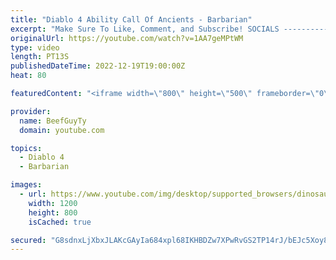 ```yaml
---
title: "Diablo 4 Ability Call Of Ancients - Barbarian"
excerpt: "Make Sure To Like, Comment, and Subscribe! SOCIALS ---------------------------------------------- Join Our ..."
originalUrl: https://youtube.com/watch?v=1AA7geMPtWM
type: video
length: PT13S
publishedDateTime: 2022-12-19T19:00:00Z
heat: 80

featuredContent: "<iframe width=\"800\" height=\"500\" frameborder=\"0\" src=\"https://www.youtube.com/embed/1AA7geMPtWM\" allow=\"accelerometer; autoplay; encrypted-media; gyroscope; picture-in-picture\" allowfullscreen></iframe>"

provider:
  name: BeefGuyTy
  domain: youtube.com

topics:
  - Diablo 4
  - Barbarian

images:
  - url: https://www.youtube.com/img/desktop/supported_browsers/dinosaur.png
    width: 1200
    height: 800
    isCached: true

secured: "G8sdnxLjXbxJLAKcGAyIa684xpl68IKHBDZw7XPwRvGS2TP14rJ/bEJc5Xoy8z8UiMKU41Qxr43biPHp9PBVj+lIfXmq7JuIlgGShSsmQbyJsON/XODUgahWRmVPfITnHXG8wD4nFNX0NcWIXL32QQL6X1Dxpq4D6t+qzPmbmtdDj6tZjWGjdbliOgHfvTau2a6HYk7E16NQ+gd3kxxgc/W3FNd7lLRHKA6JEtOqiQA2duxa0BU0P/0ZkxF7lzDKn1xdc5SRSO3hHeGIkzN8kH18KqVhij6ROtqr5SZD1cX5BvbtpfiviQ51khlJ6tDq5aZkp7LEfTGOjMmgnen/qbUttHUZTY+fiL5gRG8MeTIZ7j/AQzpgZUq97I4JX7YOA34zpDrYYQ9rvCeqVSbacfNsS34ln64NogsDl3lO0QY=;E9y0tcnEJenFV1IqUWFSxA=="
---
```


